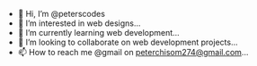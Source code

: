 - 👋 Hi, I’m @peterscodes
- 👀 I’m interested in web designs...
- 🌱 I’m currently learning web development...
- 💞️ I’m looking to collaborate on web development projects...
- 📫 How to reach me @gmail on peterchisom274@gmail.com...

<!---
peterscodes/peterscodes is a ✨ special ✨ repository because its `README.md` (this file) appears on your GitHub profile.
You can click the Preview link to take a look at your changes.
--->
